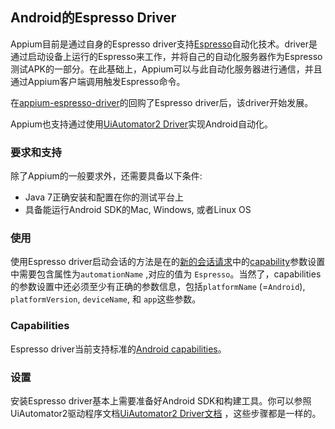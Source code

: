 ## Android的Espresso Driver

Appium目前是通过自身的Espresso driver支持[Espresso](https://developer.android.com/training/testing/espresso/index.html)自动化技术。driver是通过启动设备上运行的Espresso来工作，并将自己的自动化服务器作为Espresso测试APK的一部分。在此基础上，Appium可以与此自动化服务器进行通信，并且通过Appium客户端调用触发Espresso命令。

在[appium-espresso-driver](https://github.com/appium/appium-espresso-driver)的回购了Espresso driver后，该driver开始发展。

Appium也支持通过使用[UiAutomator2 Driver](/docs/en/drivers/android-uiautomator2.md)实现Android自动化。

### 要求和支持

除了Appium的一般要求外，还需要具备以下条件:

* Java 7正确安装和配置在你的测试平台上
* 具备能运行Android SDK的Mac, Windows, 或者Linux OS 

### 使用

使用Espresso driver启动会话的方法是在的[新的会话请求](#TODO)中的[capability](#TODO)参数设置中需要包含属性为`automationName` ,对应的值为 `Espresso`。当然了，capabilities的参数设置中还必须至少有正确的参数信息，包括`platformName` (=`Android`), `platformVersion`, `deviceName`, 和 `app`这些参数。

### Capabilities

Espresso driver当前支持标准的[Android capabilities](/docs/en/writing-running-appium/caps.md#android-only)。

### 设置

安装Espresso driver基本上需要准备好Android SDK和构建工具。你可以参照UiAutomator2驱动程序文档[UiAutomator2 Driver文档](android-uiautomator2.md#basic-setup) ，这些步骤都是一样的。